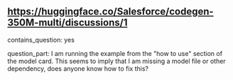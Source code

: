 ## https://huggingface.co/Salesforce/codegen-350M-multi/discussions/1

contains_question: yes

question_part: I am running the example from the "how to use" section of the model card. This seems to imply that I am missing a model file or other dependency, does anyone know how to fix this?